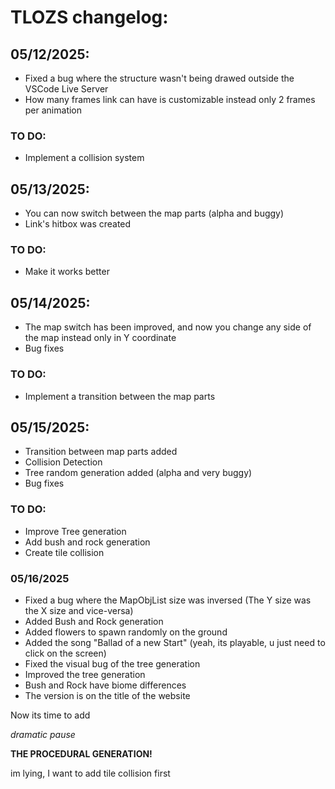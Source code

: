 # TLOZS changelog:

## 05/12/2025:
- Fixed a bug where the structure wasn't being drawed outside the VSCode Live Server
- How many frames link can have is customizable instead only 2 frames per animation

### TO DO:
- Implement a collision system

## 05/13/2025:
- You can now switch between the map parts (alpha and buggy)
- Link's hitbox was created

### TO DO:
- Make it works better

## 05/14/2025:
- The map switch has been improved, and now you change any side of the map instead only in Y coordinate
- Bug fixes

### TO DO:
- Implement a transition between the map parts

## 05/15/2025:
- Transition between map parts added
- Collision Detection
- Tree random generation added (alpha and very buggy)
- Bug fixes

### TO DO:
- Improve Tree generation
- Add bush and rock generation
- Create tile collision

### 05/16/2025
- Fixed a bug where the MapObjList size was inversed (The Y size was the X size and vice-versa)
- Added Bush and Rock generation
- Added flowers to spawn randomly on the ground
- Added the song "Ballad of a new Start" (yeah, its playable, u just need to click on the screen)
- Fixed the visual bug of the tree generation
- Improved the tree generation
- Bush and Rock have biome differences
- The version is on the title of the website

Now its time to add

*dramatic pause*

**THE PROCEDURAL GENERATION!**

im lying, I want to add tile collision first
